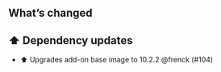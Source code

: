 ## What’s changed

## ⬆️ Dependency updates

- ⬆️ Upgrades add-on base image to 10.2.2 @frenck (#104)
